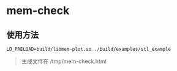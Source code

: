 # mem-check

## 使用方法
`LD_PRELOAD=build/libmem-plot.so ./build/examples/stl_example`
> 生成文件在 /tmp/mem-check.html